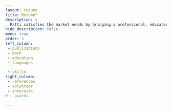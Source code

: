 ```yaml
---
layout: resume
title: Résumé*
description: >
  Patti satisfies the market needs by bringing a professional, educated, and trustworthy, yet warm and friendly voice to all voice over recordings. When a client is facing tight budgets and looming deadlines, she provides a simple solution to getting work done on time and within budget. 
hide_description: false
menu: true
order: 3
left_column:
 - publications
 - work
 - education
 - languages

 - skills
right_column:
 - references
 - volunteer
 - interests
# - awards

---
```

